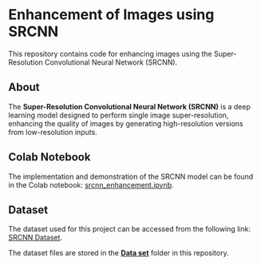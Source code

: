 # Enhancement of Images using SRCNN

This repository contains code for enhancing images using the Super-Resolution Convolutional Neural Network (SRCNN).

## About

The **Super-Resolution Convolutional Neural Network (SRCNN)** is a deep learning model designed to perform single image super-resolution, enhancing the quality of images by generating high-resolution versions from low-resolution inputs.

## Colab Notebook

The implementation and demonstration of the SRCNN model can be found in the Colab notebook: [srcnn_enhancement.ipynb](srcnn_enhancement.ipynb).

## Dataset

The dataset used for this project can be accessed from the following link: [SRCNN Dataset](http://mmlab.ie.cuhk.edu.hk/projects/SRCNN.html).

The dataset files are stored in the **[Data set](Data%20set)** folder in this repository.
